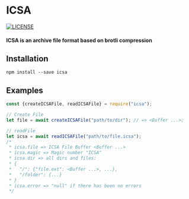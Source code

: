 # ICSA

[![LICENSE](https://img.shields.io/badge/LICENSE-MIT-c40000.svg?style=for-the-badge)](https://github.com/Pharuxtan/ICSA/blob/master/LICENSE)

#### ICSA is an archive file format based on brotli compression

## Installation

```
npm install --save icsa
```

## Examples

```js
const {createICSAFile, readICSAFile} = require("icsa");

// Create File
let file = await createICSAFile("path/to/dir"); // => <Buffer ...>;

// readFile
let icsa = await readICSAFile("path/to/file.icsa");
/*
 * icsa.file => ICSA File Buffer <Buffer ...>
 * icsa.magic => Magic number "ICSA"
 * icsa.dir => all dirs and files:
 * {
 *   "/": {"file.ext": <Buffer ...>, ...},
 *   "/folder": {...}
 * }
 * icsa.error => "null" if there has been no errors
 */
```
